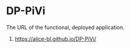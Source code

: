 # DP-PiVi

The URL of the functional, deployed application.
1. https://alice-bl.github.io/DP-PiVi/

